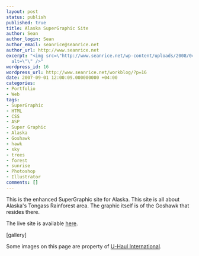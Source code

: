 ```yaml
---
layout: post
status: publish
published: true
title: Alaska SuperGraphic Site
author: Sean
author_login: Sean
author_email: seanrice@seanrice.net
author_url: http://www.seanrice.net
excerpt: "<img src=\"http://www.seanrice.net/wp-content/uploads/2008/04/alaska-sg.jpg\"
  alt=\"\" />"
wordpress_id: 16
wordpress_url: http://www.seanrice.net/workblog/?p=16
date: 2007-09-01 12:00:09.000000000 +04:00
categories:
- Portfolio
- Web
tags:
- SuperGraphic
- HTML
- CSS
- ASP
- Super Graphic
- Alaska
- Goshawk
- hawk
- sky
- trees
- forest
- sunrise
- Photoshop
- Illustrator
comments: []
---
```

This is the enhanced SuperGraphic site for Alaska. This site is all about Alaska's Tongass Rainforest area. The graphic itself is of the Goshawk that resides there.

The live site is available <a href="http://www.uhaul.com/supergraphics/enhanced.aspx?site_id=29&amp;sort_order=0">here</a>.

[gallery]

Some images on this page are property of <a href="http://www.uhaul.com">U-Haul International</a>.
